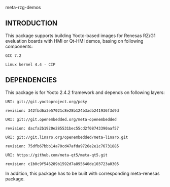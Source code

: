 meta-rzg-demos

INTRODUCTION
------------

This package supports building Yocto-based images for Renesas RZ/G1 eveluation boards
with HMI or Qt-HMI demos, basing on following components:

    GCC 7.2

    Linux kernel 4.4 - CIP


DEPENDENCIES
------------

This package is for Yocto 2.4.2 framework and depends on following layers:

    URI: git://git.yoctoproject.org/poky

    revision: 342fbd6a3e57021c8e28b124b3adb241936f3d9d

    URI: git://git.openembedded.org/meta-openembedded

    revision: dacfa2b1920e285531bec55cd2f08743390aaf57

    URI: git://git.linaro.org/openembedded/meta-linaro.git

    revision: 75dfb67bbb14a70cd47afda9726e2e1c76731885

    URI: https://github.com/meta-qt5/meta-qt5.git

    revision: c1b0c9f546289b1592d7a895640de103723a0305


In addition, this package has to be built with corresponding meta-renesas package.
